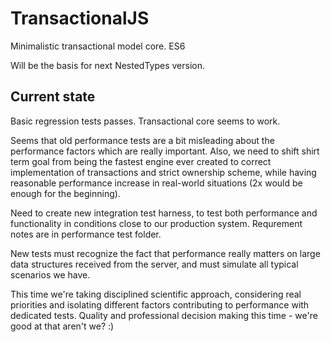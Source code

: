 # TransactionalJS

Minimalistic transactional model core. ES6

Will be the basis for next NestedTypes version.

## Current state

Basic regression tests passes. Transactional core seems to work.

Seems that old performance tests are a bit misleading about the performance factors 
which are really important. Also, we need to shift shirt term goal from being the fastest
engine ever created to correct implementation of transactions and strict ownership scheme,
while having reasonable performance increase in real-world situations (2x would be enough for the beginning). 

Need to create new integration test harness, to test both performance and functionality
in conditions close to our production system. Requrement notes are in performance test folder.

New tests must recognize the fact that performance really matters on large data structures received
from the server, and must simulate all typical scenarios we have.

This time we're taking disciplined scientific approach, considering real priorities and isolating 
different factors contributing to performance with dedicated tests. 
Quality and professional decision making this time - we're good at that aren't we? :)   